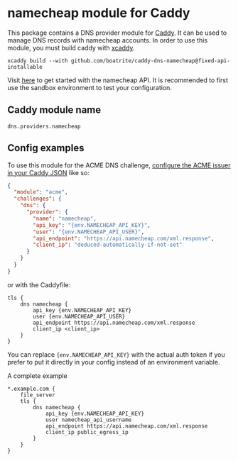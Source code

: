 # namecheap module for Caddy

This package contains a DNS provider module for [Caddy](https://github.com/caddyserver/caddy). It can be used to manage DNS records with namecheap accounts. In order to use this module, you must build caddy with [xcaddy](https://github.com/caddyserver/xcaddy).

```
xcaddy build --with github.com/boatrite/caddy-dns-namecheap@fixed-api-installable
```

Visit [here](https://www.namecheap.com/support/api/intro/) to get started with the namecheap API. It is recommended to first use the sandbox environment to test your configuration.

## Caddy module name

```
dns.providers.namecheap
```

## Config examples

To use this module for the ACME DNS challenge, [configure the ACME issuer in your Caddy JSON](https://caddyserver.com/docs/json/apps/tls/automation/policies/issuer/acme/) like so:

```json
{
  "module": "acme",
  "challenges": {
    "dns": {
      "provider": {
        "name": "namecheap",
        "api_key": "{env.NAMECHEAP_API_KEY}",
        "user": "{env.NAMECHEAP_API_USER}",
        "api_endpoint": "https://api.namecheap.com/xml.response",
        "client_ip": "deduced-automatically-if-not-set"
      }
    }
  }
}
```

or with the Caddyfile:

```
tls {
    dns namecheap {
        api_key {env.NAMECHEAP_API_KEY}
        user {env.NAMECHEAP_API_USER}
        api_endpoint https://api.namecheap.com/xml.response
        client_ip <client_ip>
    }
}
```

You can replace `{env.NAMECHEAP_API_KEY}` with the actual auth token if you prefer to put it directly in your config instead of an environment variable.

A complete example

```
*.example.com {
    file_server
    tls {
        dns namecheap {
            api_key {env.NAMECHEAP_API_KEY}
            user namecheap_api_username
            api_endpoint https://api.namecheap.com/xml.response
            client_ip public_egress_ip
        }
    }
}
```
